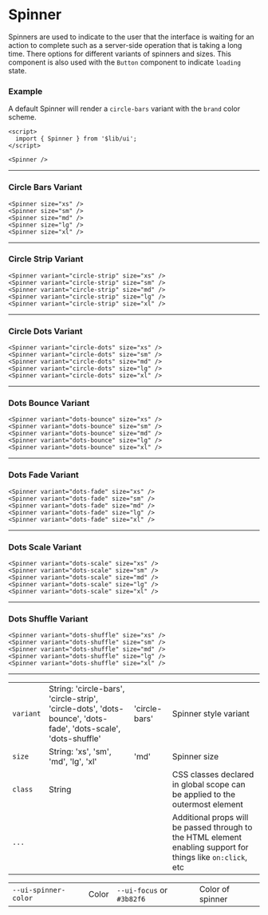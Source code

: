 <script>
	import { Spinner } from '$lib/ui';
  import Table from '$lib/components/Table.svelte';
</script>

# Spinner

Spinners are used to indicate to the user that the interface is waiting for an action to complete
such as a server-side operation that is taking a long time. There options for different variants of
spinners and sizes. This component is also used with the `Button` component to indicate `loading`
state.

### Example

A default Spinner will render a `circle-bars` variant with the `brand` color scheme.

```svelte
<script>
  import { Spinner } from '$lib/ui';
</script>

<Spinner />
```

<Spinner />

---

### Circle Bars Variant

```svelte
<Spinner size="xs" />
<Spinner size="sm" />
<Spinner size="md" />
<Spinner size="lg" />
<Spinner size="xl" />
```
<div class="flex items-center gap-6">
	<Spinner size="xs" />
	<Spinner size="sm" />
	<Spinner size="md" />
	<Spinner size="lg" />
	<Spinner size="xl" />
</div>

---

### Circle Strip Variant

```svelte
<Spinner variant="circle-strip" size="xs" />
<Spinner variant="circle-strip" size="sm" />
<Spinner variant="circle-strip" size="md" />
<Spinner variant="circle-strip" size="lg" />
<Spinner variant="circle-strip" size="xl" />
```
<div class="flex items-center gap-6">
	<Spinner variant="circle-strip" size="xs" />
	<Spinner variant="circle-strip" size="sm" />
	<Spinner variant="circle-strip" size="md" />
	<Spinner variant="circle-strip" size="lg" />
	<Spinner variant="circle-strip" size="xl" />
</div>

---

### Circle Dots Variant

```svelte
<Spinner variant="circle-dots" size="xs" />
<Spinner variant="circle-dots" size="sm" />
<Spinner variant="circle-dots" size="md" />
<Spinner variant="circle-dots" size="lg" />
<Spinner variant="circle-dots" size="xl" />
```
<div class="flex items-center gap-6">
	<Spinner variant="circle-dots" size="xs" />
	<Spinner variant="circle-dots" size="sm" />
	<Spinner variant="circle-dots" size="md" />
	<Spinner variant="circle-dots" size="lg" />
	<Spinner variant="circle-dots" size="xl" />
</div>

---

### Dots Bounce Variant

```svelte
<Spinner variant="dots-bounce" size="xs" />
<Spinner variant="dots-bounce" size="sm" />
<Spinner variant="dots-bounce" size="md" />
<Spinner variant="dots-bounce" size="lg" />
<Spinner variant="dots-bounce" size="xl" />
```
<div class="flex items-center gap-6">
	<Spinner variant="dots-bounce" size="xs" />
	<Spinner variant="dots-bounce" size="sm" />
	<Spinner variant="dots-bounce" size="md" />
	<Spinner variant="dots-bounce" size="lg" />
	<Spinner variant="dots-bounce" size="xl" />
</div>

---

### Dots Fade Variant

```svelte
<Spinner variant="dots-fade" size="xs" />
<Spinner variant="dots-fade" size="sm" />
<Spinner variant="dots-fade" size="md" />
<Spinner variant="dots-fade" size="lg" />
<Spinner variant="dots-fade" size="xl" />
```
<div class="flex items-center gap-6">
	<Spinner variant="dots-fade" size="xs" />
	<Spinner variant="dots-fade" size="sm" />
	<Spinner variant="dots-fade" size="md" />
	<Spinner variant="dots-fade" size="lg" />
	<Spinner variant="dots-fade" size="xl" />
</div>

---

### Dots Scale Variant

```svelte
<Spinner variant="dots-scale" size="xs" />
<Spinner variant="dots-scale" size="sm" />
<Spinner variant="dots-scale" size="md" />
<Spinner variant="dots-scale" size="lg" />
<Spinner variant="dots-scale" size="xl" />
```
<div class="flex items-center gap-6">
	<Spinner variant="dots-scale" size="xs" />
	<Spinner variant="dots-scale" size="sm" />
	<Spinner variant="dots-scale" size="md" />
	<Spinner variant="dots-scale" size="lg" />
	<Spinner variant="dots-scale" size="xl" />
</div>

---

### Dots Shuffle Variant

```svelte
<Spinner variant="dots-shuffle" size="xs" />
<Spinner variant="dots-shuffle" size="sm" />
<Spinner variant="dots-shuffle" size="md" />
<Spinner variant="dots-shuffle" size="lg" />
<Spinner variant="dots-shuffle" size="xl" />
```
<div class="flex items-center gap-6">
	<Spinner variant="dots-shuffle" size="xs" />
	<Spinner variant="dots-shuffle" size="sm" />
	<Spinner variant="dots-shuffle" size="md" />
	<Spinner variant="dots-shuffle" size="lg" />
	<Spinner variant="dots-shuffle" size="xl" />
</div>

---

<Table name="Spinner" type="props">
  <tr>
    <td><code>variant</code></td>
    <td
      >String: 'circle-bars', 'circle-strip', 'circle-dots', 'dots-bounce', 'dots-fade',
      'dots-scale', 'dots-shuffle'</td
    >
    <td>'circle-bars'</td>
    <td>Spinner style variant</td>
  </tr>
  <tr>
    <td><code>size</code></td>
    <td>String: 'xs', 'sm', 'md', 'lg', 'xl'</td>
    <td>'md'</td>
    <td>Spinner size</td>
  </tr>
  <tr>
    <td><code>class</code></td>
    <td>String</td>
    <td>&nbsp;</td>
    <td>CSS classes declared in global scope can be applied to the outermost element</td>
  </tr>
  <tr>
    <td><code>...</code></td>
    <td>&nbsp;</td>
    <td>&nbsp;</td>
    <td
      >Additional props will be passed through to the HTML element enabling support for things
      like
      <code>on:click</code>, etc</td
    >
  </tr>
</Table>

<Table name="Spinner" type="css">
  <tr>
    <td><code>--ui-spinner-color</code></td>
    <td>Color</td>
    <td><code>--ui-focus</code> or <code>#3b82f6</code></td>
    <td>Color of spinner</td>
  </tr>
</Table>